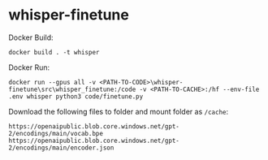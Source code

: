 # whisper-finetune

Docker Build:
```
docker build . -t whisper
```

Docker Run:
```
docker run --gpus all -v <PATH-TO-CODE>\whisper-finetune\src\whisper_finetune:/code -v <PATH-TO-CACHE>:/hf --env-file .env whisper python3 code/finetune.py
```

Download the following files to folder and mount folder as `/cache`:
```
https://openaipublic.blob.core.windows.net/gpt-2/encodings/main/vocab.bpe
https://openaipublic.blob.core.windows.net/gpt-2/encodings/main/encoder.json
```